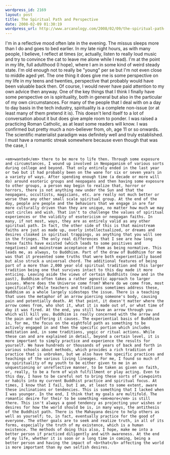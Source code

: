 ```yaml
--- 
wordpress_id: 2169
layout: post
title: The Spiritual Path and Perspective
date: 2008-02-09 01:30:19
wordpress_url: http://www.arcanology.com/2008/02/09/the-spiritual-path-and-perspective/
---
```

I'm in a reflective mood often late in the evening. The missus sleeps more than I do and goes to bed earlier. In my late night hours, as with many people, I believe, I reflect at times (or, actually, listen to really loud music and try to convince the cat to leave me alone while I read). I'm at the point in my life, full adulthood (I hope), where I am in some kind of weird steady state. I'm old enough not to really be "young" per se but I'm not even close to middle aged yet. The one thing it does give me is some perspective on my life in my teens and twenties, perspective that probably would have been valuable back then. Of course, I would never have paid attention to my own advice then anyway. One of the key things that I think I finally have some perspective on is spirituality, both in general but also in the particular of my own circumstances. For many of the people that I deal with on a day to day basis in the tech industry, spirituality is a complete non-issue (or at least many of them pretend it is). This doesn't lend itself to a lot of conversation about it but does give ample room to ponder. I was raised a practicing Roman Catholic, as at least some readers will know. I was confirmed but pretty much a non-believer from, oh, age 11 or so onwards. The scientific materialist paradigm was definitely well and truly established. I must have a romantic streak somewhere because even though that was the case, I 
                                                                                                                                                                                                                                                                                                                                                                                                                                                                                                                                                                                                                                                                                                                                                                                                                                                                                                  
                                                                                                                                                                                                                                                                                                                                                                                                                                                                                                                                                                                                                                                                                                                                                                                                                                                                                                  <em>wanted</em> there to be more to life then. Through some exposure and circumstances, I wound up involved in Neopaganism of various sorts during college and beyond. That only entirely ended in the last year or two but it had probably been on the wane for six or seven years in a variety of ways. After spending enough time (a decade or more will do) around esoteric groups and neopagans and then having some exposure to other groups, a person may begin to realize that, horror or horrors, there is not anything new under the Sun and that the neopagans, occultists, magicians, etc. are really not much better or worse than any other small scale spiritual group. At the end of the day, people are people and the behaviors that we engage in are far more culturally driven than they are unique, no matter how much we may cast circles and wish. That isn't to challenge the values of spiritual experiences or the validity of esotericism or neopagan faiths. In many, if not most, ways, they are as entirely valid as any other spiritual path. In fact, the other side of this is that mainstream faiths are just as made up, overly intellectualized, or dreams and desires cloaked in spiritual trappings, as anything that you will see in the fringes. The only real differences that I see are how long these faiths have existed (which leads to some positives and negatives) and mainstream acceptance of them as being normative. This leads me, as always, to Buddhism. Part of the draw of Buddhism for me was that it presented some truths that were both experientially based but also struck a universal chord. The additional features of being part of a more than 2,000 year old spiritual tradition and this larger tradition being one that survives intact to this day made it more enticing. Leaving aside the views of certain Buddhists (now and in the past), Buddhism often takes a rather agnostic approach to larger issues. Where does the Universe come from? Where do we come from, most specifically? While teachers and traditions sometimes address these, Buddhism as a whole largely sidesteps the issue. There is a teaching that uses the metaphor of an arrow piercing someone's body, causing pain and potentially death. At that point, it doesn't matter where the arrow comes from, who shot it, what it is made out of, or what time of day it was fired. At the end, you still have an arrow through you which will kill you. Buddhism is really concerned with the arrow and the pain and suffering it causes. The experiential basis of Buddhism is, for me, the focus on the eightfold path as something to be actively engaged in and then the specific portion which includes meditation and, in some traditions, yogic or ritual actions. While these can and are explained in detail, beyond a certain level, it is more important to simply practice and experience the results for yourself. We have hundreds or thousands of years of back and forth in various schools about methods, which provides a rich tradition of practice that is unbroken, but we also have the specific practices and teachings of the various living lineages. For me, I found so much of my spirituality of my youth to be either given to me in an unquestioning or unreflective manner, to be taken as given on faith, or, really, to be a form of wish fulfillment or play acting. Even to this day, I have to be careful not to bring these sorts of viewpoints or habits into my current Buddhist practice and spiritual focus. At times, I know that I fail, but I am, at least to some extent, aware these inclinations or tendencies. This is something that I lacked when I was younger. In the end, I think that my goals are multifold. The romantic desire for their to be something <em>more</em> is still there. This isn't always a good tendency as projecting your wishes or desires for how the world should be is, in many ways, the antithesis of the Buddhist path. There is the Mahayana desire to help others as well as yourself; to, in fact, eventually practice for the good of everyone. The other goals are to seek and realize truth, in all of its forms, especially the truth of my existence, which is a human existence. The methods of doing this also, I hope, make me into a better person if practiced diligently and with awareness. At the end of my life, whether it is soon or a long time in coming, being a better person and having the impact of <b>that</b> affecting the world is more important than my own selfish desires.